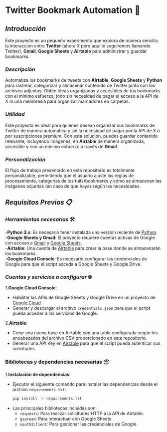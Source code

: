 # Twitter Bookmark Automation 📑

## *Introducción*

Este proyecto es un pequeño experimento que explora de manera sencilla la interacción entre **Twitter** (ahora X pero aquí le seguiremos llamando Twitter), **Gmail**, **Google Sheets** y **Airtable** para administrar y guardar bookmarks.

### *Descripción*
Automatiza los bookmarks de tweets con **Airtable**, **Google Sheets** y **Python** para rastrear, categorizar y almacenar contenido de Twitter junto con los archivos adjuntos. Obtén ideas organizadas y accesibles de tus bookmarks con el mínimo esfuerzo, todo sin necesidad de pagar el acceso a la API de X ni una membresía para organizar marcadores en carpetas.

### *Utilidad*
Este proyecto es ideal para quienes desean organizar sus bookmarks de Twitter de manera automática y sin la necesidad de pagar por la API de X o por suscripciones premium. Con esta solución, puedes guardar contenido relevante, incluyendo imágenes, en **Airtable** de manera organizada, accesible y con un mínimo esfuerzo a través de **Gmail**.

### *Personalización*
El flujo de trabajo presentado en este repositorio es totalmente personalizable, permitiendo que el usuario ajuste las reglas de procesamiento, categorías de los tuits/bookmarks y cómo se almacenan las imágenes adjuntas (en caso de que haya) según las necesidades.


## *Requisitos Previos* 📋

### *Herramientas necesarias* 🛠️
-**Python 3.x**: Es necesario tener instalada una versión reciente de [Python](https://www.python.org/downloads/).   
-**Google Sheets y Gmail**: El proyecto requiere cuentas activas de Google con acceso a [Gmail](https://mail.google.com/) y [Google Sheets](https://www.google.com/sheets/about/).  
-**Airtable**: Una cuenta de [Airtable](https://airtable.com/) para crear la base donde se almacenarán los bookmarks.  
-**Google Cloud Console**: Es necesario configurar las credenciales de Google para que el script acceda a Google Sheets y Google Drive.  

### *Cuentas y servicios a configurar* 🌐
1.**Google Cloud Console**:
   - Habilitar las APIs de Google Sheets y Google Drive en un proyecto de [Google Cloud](https://console.cloud.google.com/).
   - Generar y descargar el archivo `credentials.json` para que el script pueda acceder a los servicios de Google.

2.**Airtable**:
   - Crear una nueva base en Airtable con una tabla configurada según los encabezados del archivo CSV proporcionado en este repositorio.
   - Generar una API Key en [Airtable](https://airtable.com/account) para que el script pueda autenticar sus solicitudes.

### Bibliotecas y dependencias necesarias 📦
1.**Instalación de dependencias**:
   - Ejecutar el siguiente comando para instalar las dependencias desde el archivo `requirements.txt`:
     ```bash
     pip install -r requirements.txt
     ```
   - Las principales bibliotecas incluidas son:
     - `requests`: Para realizar solicitudes HTTP a la API de Airtable.
     - `gspread`: Para interactuar con Google Sheets.
     - `oauth2client`: Para gestionar las credenciales de Google.
